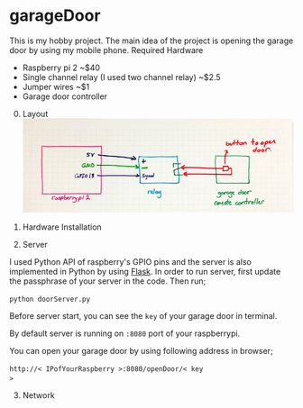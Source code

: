 # garageDoor

This is my hobby project. The main idea of the project is opening the garage door by using my mobile phone. 
Required Hardware
- Raspberry pi 2 ~$40
- Single channel relay (I used two channel relay) ~$2.5
- Jumper wires ~$1
- Garage door controller


0. Layout
![Image of Layout](https://github.com/ykulah/garageDoor/blob/master/docu/layout.jpg)
1. Hardware Installation

2. Server 

I used Python API of raspberry's GPIO pins and the server is also implemented in Python by using [Flask](http://flask.pocoo.org/). In order to run server, first update the passphrase of your server in the code. Then run;

<code>python doorServer.py</code>

Before server start, you can see the <code>key</code> of your garage door in terminal.

By default server is running on <code>:8080</code> port of your raspberrypi.

You can open your garage door by using following address in browser;

<code>http://< IPofYourRaspberry >:8080/openDoor/< key ></code>

3. Network
